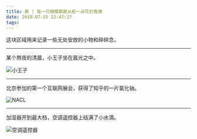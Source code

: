 ```yaml
---
title: 葵 | 每一只蝴蝶都是从前一朵花的鬼魂
date: 2018-07-15 22:47:27
tags:
---
```

这块区域用来记录一些无处安放的小物和碎碎念。

---

某个熬夜的清晨，小王子坐在晨光之中。

![小王子](http://m.qpic.cn/psb?/V10ZHE9M4DB6nN/VC9lr3Qd0eaxtzW6lmOUudAC4dpFtavju2PI.vkxXQQ!/b/dGYBAAAAAAAA&bo=XwY3BAAAAAARB1o!&rf=viewer_4)

---

北京参加的第一个互联网展会，获得了知乎的一片氯化钠。

![NACL](http://m.qpic.cn/psb?/V10ZHE9M4DB6nN/zp47vsAJgIue0k3l7vf5Q3isHifFC*IiGx.*VFzXScw!/b/dDIBAAAAAAAA&bo=XwY3BAAAAAARF0o!&rf=viewer_4)

---

加湿器开到最大档，空调遥控器上结满了小水滴。

![空调遥控器](http://m.qpic.cn/psb?/V10ZHE9M4DB6nN/CB19mkpflKVHEj9kRgRMaB73n3nbbtfMYjEaBJQSE4A!/b/dEQBAAAAAAAA&bo=XwY3BAAAAAARB1o!&rf=viewer_4)